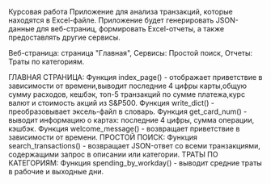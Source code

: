 Курсовая работа
Приложение для анализа транзакций, которые находятся в Excel-файле. Приложение будет генерировать JSON-
данные для веб-страниц, формировать Excel-отчеты, а также предоставлять другие сервисы.

Веб-страница: страница "Главная",
Сервисы: Простой поиск,
Отчеты: Траты по категориям.

ГЛАВНАЯ СТРАНИЦА:
    Функция index_page() -  отображает приветствие в зависимости от времени,выводит последние 4 цифры карты,общую сумму 
расходов, кешбэк, топ-5 транзакций по сумме платежа,курс валют и стоимость акций из S&P500. 
    Функция write_dict() - преобразовывает эксель-файл в словарь.
    Функция get_card_num() - выводит информацию о картах: последние 4 цифры, сумма операции, кэшбэк.
    Функция welcome_message() - возвращает приветствие в зависимости от времени.
ПРОСТОЙ ПОИСК:
    Функция search_transactions() - возвращает JSON-ответ со всеми транзакциями, содержащими запрос в описании или категории.
ТРАТЫ ПО КАТЕГОРИЯМ:
    Функция spending_by_workday() - выводит средние траты в рабочие и выходные дни.
